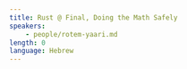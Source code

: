 ```yaml
---
title: Rust @ Final, Doing the Math Safely
speakers:
    - people/rotem-yaari.md
length: 0
language: Hebrew
---
```


